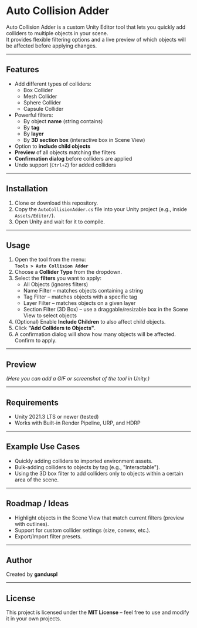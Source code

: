 # Auto Collision Adder

Auto Collision Adder is a custom Unity Editor tool that lets you quickly add colliders to multiple objects in your scene.  
It provides flexible filtering options and a live preview of which objects will be affected before applying changes.

---

## Features

- Add different types of colliders:
  - Box Collider
  - Mesh Collider
  - Sphere Collider
  - Capsule Collider
- Powerful filters:
  - By object **name** (string contains)
  - By **tag**
  - By **layer**
  - By **3D section box** (interactive box in Scene View)
- Option to **include child objects**
- **Preview** of all objects matching the filters
- **Confirmation dialog** before colliders are applied
- Undo support (`Ctrl+Z`) for added colliders

---

## Installation

1. Clone or download this repository.
2. Copy the `AutoCollisionAdder.cs` file into your Unity project (e.g., inside `Assets/Editor/`).
3. Open Unity and wait for it to compile.

---

## Usage

1. Open the tool from the menu:  
   **`Tools > Auto Collision Adder`**
2. Choose a **Collider Type** from the dropdown.
3. Select the **filters** you want to apply:
   - All Objects (ignores filters)
   - Name Filter – matches objects containing a string
   - Tag Filter – matches objects with a specific tag
   - Layer Filter – matches objects on a given layer
   - Section Filter (3D Box) – use a draggable/resizable box in the Scene View to select objects
4. (Optional) Enable **Include Children** to also affect child objects.
5. Click **"Add Colliders to Objects"**.
6. A confirmation dialog will show how many objects will be affected. Confirm to apply.

---

## Preview

*(Here you can add a GIF or screenshot of the tool in Unity.)*

---

## Requirements

- Unity 2021.3 LTS or newer (tested)
- Works with Built-in Render Pipeline, URP, and HDRP

---

## Example Use Cases

- Quickly adding colliders to imported environment assets.
- Bulk-adding colliders to objects by tag (e.g., "Interactable").
- Using the 3D box filter to add colliders only to objects within a certain area of the scene.

---

## Roadmap / Ideas

- Highlight objects in the Scene View that match current filters (preview with outlines).
- Support for custom collider settings (size, convex, etc.).
- Export/Import filter presets.

---

## Author

Created by **ganduspl**

---

## License

This project is licensed under the **MIT License** – feel free to use and modify it in your own projects.
